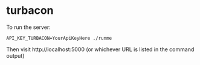 # turbacon

To run the server:

```
API_KEY_TURBACON=YourApiKeyHere ./runme
```

Then visit http://localhost:5000 (or whichever URL is listed in the command output)
